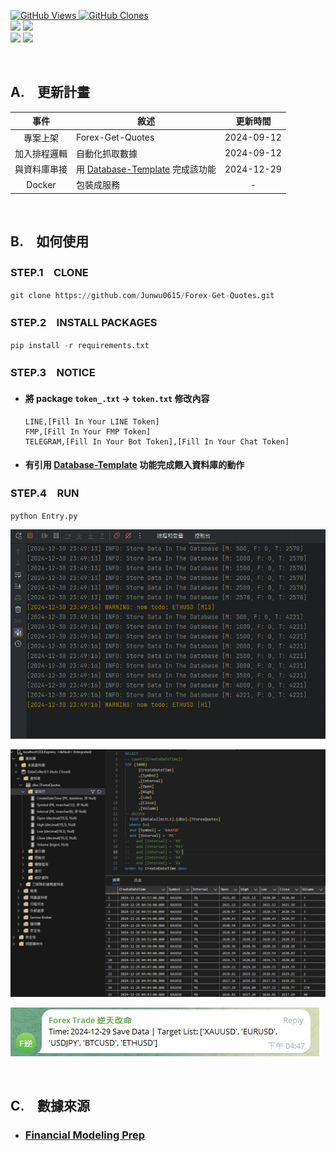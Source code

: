 <a href='https://github.com/Junwu0615/Forex-Get-Quotes'><img alt='GitHub Views' src='https://views.whatilearened.today/views/github/Junwu0615/Forex-Get-Quotes.svg'> 
<a href='https://github.com/Junwu0615/Forex-Get-Quotes'><img alt='GitHub Clones' src='https://img.shields.io/badge/dynamic/json?color=success&label=Clone&query=count_total&url=https://gist.githubusercontent.com/Junwu0615/4bb80a5b6974941fbee54b711ec077bc/raw/Forex-Get-Quotes_clone.json&logo=github'> <br>
[![](https://img.shields.io/badge/Project-Automated_Scheduler-blue.svg?style=plastic)](https://github.com/Junwu0615/Forex-Get-Quotes) 
[![](https://img.shields.io/badge/Language-Python_3.12.0-blue.svg?style=plastic)](https://www.python.org/) <br>
[![](https://img.shields.io/badge/Package-requests_2.27.1-green.svg?style=plastic)](https://pypi.org/project/requests/) 
[![](https://img.shields.io/badge/Package-schedule_1.2.2-green.svg?style=plastic)](https://pypi.org/project/schedule/) 

<br>

## A.　更新計畫
| 事件 | 敘述 | 更新時間 |
|:----:|----|:----:|
| 專案上架 | Forex-Get-Quotes | 2024-09-12 |
| 加入排程邏輯 | 自動化抓取數據 | 2024-09-12 |
| 與資料庫串接 | 用 [Database-Template](https://github.com/Junwu0615/Database-Template) 完成該功能 | 2024-12-29 |
| Docker | 包裝成服務 | - |

<br>

## B.　如何使用

### STEP.1　CLONE
```py
git clone https://github.com/Junwu0615/Forex-Get-Quotes.git
```

### STEP.2　INSTALL PACKAGES
```py
pip install -r requirements.txt
```

### STEP.3　NOTICE
- #### 將 package `token_.txt` -> `token.txt` 修改內容
    ```
    LINE,[Fill In Your LINE Token]
    FMP,[Fill In Your FMP Token]
    TELEGRAM,[Fill In Your Bot Token],[Fill In Your Chat Token]
    ```
- #### 有引用 [Database-Template](https://github.com/Junwu0615/Database-Template) 功能完成餵入資料庫的動作

### STEP.4　RUN 
```py
python Entry.py
```
![00.gif](/sample/00.gif)

![00.jpg](/sample/00.jpg)

![01.jpg](/sample/01.jpg)

<br>

## C.　數據來源
- ### [Financial Modeling Prep](https://financialmodelingprep.com/developer/docs/)